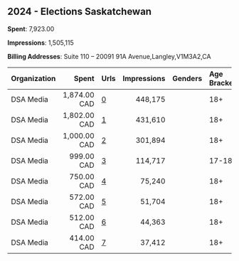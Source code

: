 ## 2024 - Elections Saskatchewan 
**Spent**: 7,923.00

**Impressions**: 1,505,115

**Billing Addresses**: Suite 110 – 20091 91A Avenue,Langley,V1M3A2,CA

|Organization|Spent|Urls|Impressions|Genders|Age Brackets|Country Codes|
|:---|---:|:---|---:|:---|:---|:---|
|DSA Media|1,874.00 CAD|[0](https://www.snap.com/political-ads/asset/c11f326f84453854b11b18a49aff99f6bc10742283f9afcf10987900febd829d?mediaType=mp4)|448,175||18+|canada|
|DSA Media|1,802.00 CAD|[1](https://www.snap.com/political-ads/asset/8bc079af1dfbdb1dfc906cb2a613edb48dac6fef6a3e287ad6983c63f9275ce9?mediaType=mp4)|431,610||18+|canada|
|DSA Media|1,000.00 CAD|[2](https://www.snap.com/political-ads/asset/c7656464d54f24ad7f814b66adf30d5492db31f5a68cd160ef8d05e448f3e1b5?mediaType=mp4)|301,894||18+|canada|
|DSA Media|999.00 CAD|[3](https://www.snap.com/political-ads/asset/712ec0e21da3d1c9230cd6887a85cc76ea7ba8209c2f688ff5be1e93e1c06932?mediaType=mp4)|114,717||17-18|canada|
|DSA Media|750.00 CAD|[4](https://www.snap.com/political-ads/asset/af990c9a5db2fa8a48596eaee82dc83a3c74bcbae1fb44368f58ba4fd18b869e?mediaType=mp4)|75,240||18+|canada|
|DSA Media|572.00 CAD|[5](https://www.snap.com/political-ads/asset/8adfec269b9b33237e2ff5f62d4501672c04d09a331c6755fc938a3e9b697f0e?mediaType=mp4)|51,704||18+|canada|
|DSA Media|512.00 CAD|[6](https://www.snap.com/political-ads/asset/03424800ec32e9b7504db99f0ec109adbade14c6259a18a0062a0988e77a57da?mediaType=mp4)|44,363||18+|canada|
|DSA Media|414.00 CAD|[7](https://www.snap.com/political-ads/asset/901a81f7f0d001a697fc45da3f068c0602848e5656aa3ab6b914c6218b105a72?mediaType=mp4)|37,412||18+|canada|
